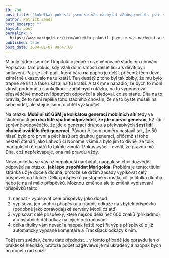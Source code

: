 ```yaml
---
ID: 780
post_title: 'Anketka: pokusil jsem se vás nachytat a&nbsp;nedali jste se'
author: Patrick Zandl
post_excerpt: ""
layout: post
permalink: >
  https://www.marigold.cz/item/anketka-pokusil-jsem-se-vas-nachytat-a-nedali-jste-se
published: true
post_date: 2004-01-07 09:47:00
---
```

<P>Minulý týden jsem četl kapitolu v jedné knize věnované stádnímu chování. Popisovali tam pokus, kdy vzali do místnosti deset lidí a s devíti byli smluveni. Pak se jich ptali, která čára na papíru je delší, přičemž těch devět záměrně ukazovalo na tu kratší. Ten desátý z toho byl tak zblbý, že mu bylo trapné se lišit a také ukázal na tu kratší. A tak mne napadlo, že bych to mohl zkusit podobně a s anketkou - zadal bych otázku, na tu vygeneroval přesvědčivé množství špatných odpovědí a sledoval, co se stane. Dita na to pravila, že to není replika toho stádního chování, že na to byste museli na sebe vidět, ale stejně jsem to chtěl vyzkoušet. </P>
<P>Na otázku <STRONG>Mobilní síť GSM je kolikátou generací mobilních sítí</STRONG> tedy ve skutečnosti <STRONG>jen dva lidé špatně odpověděli, že jde o první generaci</STRONG>, 62 lidí správně odpovědělo, že jde o generaci druhou a překvapivých <STRONG>šest lidí chybně uvádělo třetí generaci</STRONG>. Původně jsem poměry nastavil tak, že 50 hlasů bylo pro první a pět hlasů pro druhou generaci, přičemž si toho někteří čtenáři jako Lahvoň či Noname všimli a bylo jim to divné, že tolik marigoldích čtenářů to takhle zmotá. Pokus vyšel - ověřil, že pravdu má Dita, což nepřekvapuje, ona má pravdu vždy. </P>
<P>Nová anketka se vás už nepokouší nachytat, naopak se chci dozvědět odpověď na otázku, <STRONG>jak lépe uspořádat Marigolda.</STRONG> Problém je tento: titulní stránka už je docela dlouhá, protože se držím zásady vypisovat celý příspěvek na titulce. Délka příspěvků postupně vzrostla, čili je titulka dlouhá nebo je na ní málo příspěvků. Možnou změnou ale je změnit vypisování příspěvků takto:</P>
<OL>
<LI>nechat - vypisovat celé příspěvky jako dosud</LI>
<LI>vypisovat jen souhrn příspěvku a nadpis odkáže na zbytek příspěvku (podobně jako zpravodajské servery Mobil.cz atd)</LI>
<LI>vypisovat celé příspěvky, které nejsou delší než 600 znaků (příkladmo) a u ostatních dát odkaz na jejich pokračování</LI>
<LI>délka titulky vám nevadí a naopak ještě rozšířit výpis příspěvků o již automaticky vypsané komentáře a TrackBack odkazy k nim.</LI></OL>
<P>Tož jsem zvědav, čemu dáte přednost... v tomto případě jde opravdu jen o praktické hledisko, protože počet pageviews je mi ukradený a naopak bych ho docela rád snížil.</P>